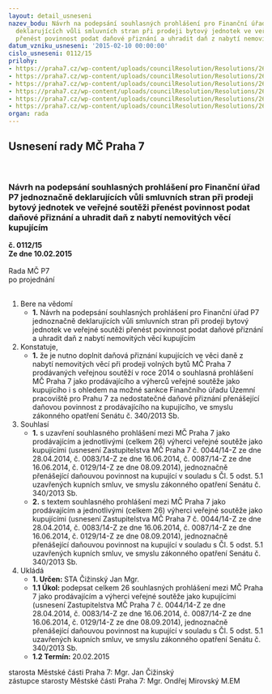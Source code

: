 ```yaml
---
layout: detail_usneseni
nazev_bodu: Návrh na podepsání souhlasných prohlášení pro Finanční úřad P7 jednoznačně
  deklarujících vůli smluvních stran při prodeji bytový jednotek ve veřejné soutěži
  přenést povinnost podat daňové přiznání a uhradit daň z nabytí nemovitých věcí kupujícím
datum_vzniku_usneseni: '2015-02-10 00:00:00'
cislo_usneseni: 0112/15
prilohy:
- https://praha7.cz/wp-content/uploads/councilResolution/Resolutions/26736/8-15-priloha_01_prohlasenifu.pdf
- https://praha7.cz/wp-content/uploads/councilResolution/Resolutions/26736/8-15-priloha_02_prohlasenifu.doc
- https://praha7.cz/wp-content/uploads/councilResolution/Resolutions/26736/8-15-priloha_03_prohlasenifu.pdf
- https://praha7.cz/wp-content/uploads/councilResolution/Resolutions/26736/8-15-priloha_04_prohlasenifu.pdf
- https://praha7.cz/wp-content/uploads/councilResolution/Resolutions/26736/8-15-0134-P5.pdf
- https://praha7.cz/wp-content/uploads/councilResolution/Resolutions/26736/8-15-priloha_06_prohlasenifu.pdf
organ: rada
---
```

<div id="ucUsn_pList" class="usn">
	<span><h2>Usnesení rady MČ Praha 7 </h2>
<br></span><div class="standBody">
<span><h3>Návrh na podepsání souhlasných prohlášení pro Finanční úřad P7 jednoznačně deklarujících vůli smluvních stran při prodeji bytový jednotek ve veřejné soutěži přenést povinnost podat daňové přiznání a uhradit daň z nabytí nemovitých věcí kupujícím</h3></span><div class="center">
		<strong>č. 0112/15</strong><br>
	</div>
<div class="center">
		<strong>Ze dne 10.02.2015</strong><br><br>
	</div>Rada MČ P7<br> po projednání<br><br><ol>
<li>Bere na vědomí<ul><li>
<strong>1.</strong> Návrh na podepsání souhlasných prohlášení pro Finanční úřad P7 jednoznačně deklarujících vůli smluvních stran při prodeji bytový jednotek ve veřejné soutěži přenést povinnost podat daňové přiznání a uhradit daň z nabytí nemovitých věcí kupujícím</li></ul>
</li>
<li>Konstatuje,<ul><li>
<strong>1.</strong> že je nutno doplnit daňová přiznání kupujících ve věci daně z nabytí nemovitých věcí při prodeji volných bytů MČ Praha 7 prodávaných veřejnou soutěží v roce 2014 o souhlasná prohlášení MČ Praha 7 jako prodávajícího a výherců veřejné soutěže jako kupujícího i s ohledem na možné sankce Finančního úřadu Územní pracoviště pro Prahu 7 za nedostatečné daňové přiznání přenášející daňovou povinnost z prodávajícího na kupujícího, ve smyslu zákonného opatření Senátu  č. 340/2013 Sb.</li></ul>
</li>
<li>Souhlasí<ul>
<li>
<strong>1.</strong> s uzavření souhlasného prohlášení mezi MČ Praha 7 jako prodávajícím  a jednotlivými (celkem 26) výherci veřejné soutěže jako kupujícími (usnesení Zastupitelstva MČ Praha 7 č. 0044/14-Z ze dne 28.04.2014, č. 0083/14-Z ze dne 16.06.2014, č. 0087/14-Z ze dne 16.06.2014, č. 0129/14-Z ze dne 08.09.2014), jednoznačně přenášející daňouvou povinnost na kupující v souladu s Čl. 5 odst. 5.1 uzavřených kupních smluv, ve smyslu zákonného opatření Senátu č. 340/2013 Sb.</li>
<li>
<strong>2.</strong> s textem souhlasného prohlášení mezi MČ Praha 7 jako prodávajícím  a jednotlivými (celkem 26) výherci veřejné soutěže jako kupujícími (usnesení Zastupitelstva MČ Praha 7 č. 0044/14-Z ze dne 28.04.2014, č. 0083/14-Z ze dne 16.06.2014, č. 0087/14-Z ze dne 16.06.2014, č. 0129/14-Z ze dne 08.09.2014), jednoznačně přenášející daňouvou povinnost na kupující v souladu s Čl. 5 odst. 5.1 uzavřených kupních smluv, ve smyslu zákonného opatření Senátu č. 340/2013 Sb.</li>
</ul>
</li>
<li>Ukládá<ul>
<li>
<strong>1. Určen: </strong>STA Čižinský Jan Mgr.</li>
<li>
<strong>1.1 Úkol: </strong>podepsat celkem 26 souhlasných prohlášení mezi MČ Praha 7 jako prodávajícím a výherci veřejné soutěže jako kupujícími (usnesení Zastupitelstva MČ Praha 7 č. 0044/14-Z ze dne 28.04.2014, č. 0083/14-Z  ze dne 16.06.2014, č. 0087/14-Z ze dne 16.06.2014, č. 0129/14-Z ze dne 08.09.2014), jednoznačně přenášející daňouvou povinnost na kupující  v souladu s Čl. 5 odst. 5.1 uzavřených kupních smluv, ve smyslu zákonného opatření Senátu č. 340/2013 Sb.</li>
<li>
<strong>1.2 Termín: </strong>20.02.2015</li>
</ul>
</li>
</ol>starosta Městské části Praha 7: Mgr. Jan Čižinský<br>zástupce starosty Městské části Praha 7: Mgr. Ondřej Mirovský M.EM 
</div>
</div>